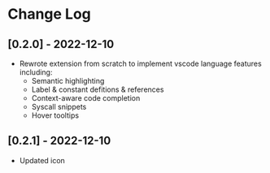 # Change Log

## [0.2.0] - 2022-12-10

- Rewrote extension from scratch to implement vscode language features including:
    - Semantic highlighting
    - Label & constant defitions & references
    - Context-aware code completion
    - Syscall snippets
    - Hover tooltips

## [0.2.1] - 2022-12-10

- Updated icon

